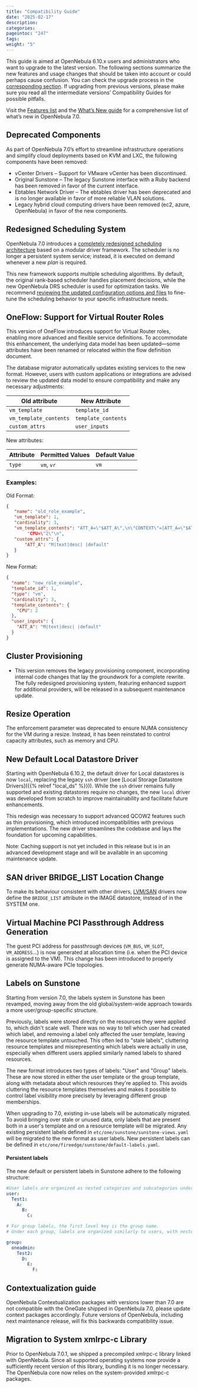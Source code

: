 ```yaml
---
title: "Compatibility Guide"
date: "2025-02-17"
description:
categories:
pageintoc: "247"
tags:
weight: "5"
---
```


<a id="compatibility"></a>

<!--# Compatibility Guide -->

This guide is aimed at OpenNebula 6.10.x users and administrators who want to upgrade to the latest version. The following sections summarize the new features and usage changes that should be taken into account or could perhaps cause confusion. You can check the upgrade process in the [corresponding section](../../upgrade_process). If upgrading from previous versions, please make sure you read all the intermediate versions’ Compatibility Guides for possible pitfalls.

Visit the [Features list](../../../quick_start/understand_opennebula/opennebula_concepts/key_features#features) and the [What’s New guide](whats_new#whats-new) for a comprehensive list of what’s new in OpenNebula 7.0.

## Deprecated Components

As part of OpenNebula 7.0’s effort to streamline infrastructure operations and simplify cloud deployments based on KVM and LXC, the following components have been removed:

- vCenter Drivers – Support for VMware vCenter has been discontinued.
- Original Sunstone – The legacy Sunstone interface with a Ruby backend has been removed in favor of the current interface.
- Ebtables Network Driver – The ebtables driver has been deprecated and is no longer available in favor of more reliable VLAN solutions.
- Legacy hybrid cloud computing drivers have been removed (ec2, azure, OpenNebula) in favor of the new components.

## Redesigned Scheduling System

OpenNebula 7.0 introduces a [completely redesigned scheduling architecture](../../../product/cloud_system_administration/scheduler/overview/#opennebula-scheduler-framework-architecture) based on a modular driver framework. The scheduler is no longer a persistent system service; instead, it is executed on demand whenever a new _plan_ is required.

This new framework supports multiple scheduling algorithms. By default, the original rank-based scheduler handles placement decisions, while the new OpenNebula DRS scheduler is used for optimization tasks. We recommend [reviewing the updated configuration options and files](../../../product/cloud_system_administration/scheduler/configuration/) to fine-tune the scheduling behavior to your specific infrastructure needs.

## OneFlow: Support for Virtual Router Roles

This version of OneFlow introduces support for Virtual Router roles, enabling more advanced and flexible service definitions. To accommodate this enhancement, the underlying data model has been updated—some attributes have been renamed or relocated within the flow definition document.

The database migrator automatically updates existing services to the new format. However, users with custom applications or integrations are advised to review the updated data model to ensure compatibility and make any necessary adjustments:

| Old attribute          | New Attribute       |
| ---------------------- | ------------------- |
| `vm_template`          | `template_id`       |
| `vm_template_contents` | `template_contents` |
| `custom_attrs`         | `user_inputs`       |

New attributes:

| Attribute | Permitted Values | Default Value |
| --------- | ---------------- | ------------- |
| `type`    | `vm`, `vr`       | `vm`          |

### Examples:

Old Format:

```json
{
   "name": "old_role_example",
   "vm_template": 1,
   "cardinality": 3,
   "vm_template_contents": "ATT_A=\"$ATT_A\",\n\"CONTEXT\"=[ATT_A=\"$ATT_A\"],\n
        "CPU=\"2\"\n",
   "custom_attrs": {
       "ATT_A": "M|text|desc| |default"
   }
}
```

New Format:

```json
{
  "name": "new_role_example",
  "template_id": 1,
  "type": "vm",
  "cardinality": 3,
  "template_contents": {
    "CPU": 2
  },
  "user_inputs": {
    "ATT_A": "M|text|desc| |default"
  }
}
```

## Cluster Provisioning

- This version removes the legacy provisioning component, incorporating internal code changes that lay the groundwork for a complete rewrite. The fully redesigned provisioning system, featuring enhanced support for additional providers, will be released in a subsequent maintenance update.

## Resize Operation

The enforcement parameter was deprecated to ensure NUMA consistency for the VM during a resize. Instead, it has been reinstated to control capacity attributes, such as memory and CPU.

## New Default Local Datastore Driver

Starting with OpenNebula 6.10.2, the default driver for Local datastores is now `local`, replacing the legacy `ssh` driver (see [Local Storage Datastore Drivers]({{% relref "local_ds" %}})). While the `ssh` driver remains fully supported and existing datastores require no changes, the new `local` driver was developed from scratch to improve maintainability and facilitate future enhancements.

This redesign was necessary to support advanced QCOW2 features such as thin provisioning, which introduced incompatibilities with previous implementations. The new driver streamlines the codebase and lays the foundation for upcoming capabilities.

Note: Caching support is not yet included in this release but is in an advanced development stage and will be available in an upcoming maintenance update.

<a id="compatibility-guide-labels"></a>

## SAN driver BRIDGE_LIST Location Change

To make its behaviour consistent with other drivers, [LVM/SAN](/product/cluster_configuration/storage_system/lvm_drivers/) drivers now define the `BRIDGE_LIST` attribute in the IMAGE datastore, instead of in the SYSTEM one.

## Virtual Machine PCI Passthrough Address Generation

The guest PCI address for passthrough devices (`VM_BUS`, `VM_SLOT`, `VM_ADDRESS`...) is now generated at allocation time (i.e. when the PCI device is assigned to the VM). This change has been introduced to properly generate NUMA-aware PCIe topologies.

## Labels on Sunstone

Starting from version 7.0, the labels system in Sunstone has been revamped, moving away from the old global/system-wide approach towards a more user/group-specific structure.

Previously, labels were stored directly on the resources they were applied to, which didn't scale well. There was no way to tell which user had created which label, and removing a label only affected the user template, leaving the resource template untouched. This often led to "stale labels", cluttering resource templates and misrepresenting which labels were actually in use, especially when different users applied similarly named labels to shared resources.

The new format introduces two types of labels: "User" and "Group" labels. These are now stored in either the user template or the group template, along with metadata about which resources they're applied to. This avoids cluttering the resource templates themselves and makes it possible to control label visibility more precisely by leveraging different group memberships.

When upgrading to 7.0, existing in-use labels will be automatically migrated. To avoid bringing over stale or unused data, only labels that are present both in a user's template and on a resource template will be migrated. Any existing persistent labels defined in `etc/one/sunstone/sunstone-views.yaml` will be migrated to the new format as user labels. New persistent labels can be defined in `etc/one/fireedge/sunstone/default-labels.yaml`.

#### Persistent labels

The new default or persistent labels in Sunstone adhere to the following structure:

```yaml
#User labels are organized as nested categories and subcategories under each user template.
user:
  Test1:
    A:
      B:
        C:

# For group labels, the first level key is the group name.
# Under each group, labels are organized similarly to users, with nested categories and subcategories.

group:
  oneadmin:
    Test2:
      D:
        E:
          F:
```

## Contextualization guide

OpenNebula Contextualization packages with versions lower than 7.0 are not compatible with the OneGate
shipped in OpenNebula 7.0, please update context packages accordingly. Future versions of OpenNebula,
including next maintenance release, will fix this backwards compatibility issue.

## Migration to System xmlrpc-c Library

Prior to OpenNebula 7.0.1, we shipped a precompiled xmlrpc-c library linked with OpenNebula. Since all supported operating systems now provide a sufficiently recent version of this library, bundling it is no longer necessary. The OpenNebula core now relies on the system-provided xmlrpc-c packages.
